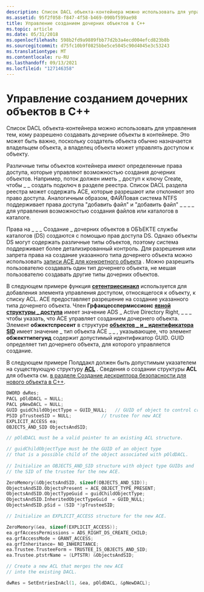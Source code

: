 ```yaml
---
description: Список DACL объекта-контейнера можно использовать для управления тем, кому разрешено создавать дочерние объекты в контейнере.
ms.assetid: 95f2f058-f847-4f58-b469-090bf599ae98
title: Управление созданием дочерних объектов в C++
ms.topic: article
ms.date: 05/31/2018
ms.openlocfilehash: 598b2fd9a9889fbb77d2b3a4ecd004efcd823b8b
ms.sourcegitcommit: d75fc10b9f0825bbe5ce5045c90d4045e3c53243
ms.translationtype: MT
ms.contentlocale: ru-RU
ms.lasthandoff: 09/13/2021
ms.locfileid: "127146358"
---
```

# <a name="controlling-child-object-creation-in-c"></a>Управление созданием дочерних объектов в C++

Список DACL объекта-контейнера можно использовать для управления тем, кому разрешено создавать дочерние объекты в контейнере. Это может быть важно, поскольку создатель объекта обычно назначается владельцем объекта, а владелец объекта может управлять доступом к объекту.

Различные типы объектов контейнера имеют определенные права доступа, которые управляют возможностью создания дочерних объектов. Например, поток должен иметь \_ доступ к ключу Create, чтобы \_ \_ создать подключ в разделе реестра. Список DACL раздела реестра может содержать ACE, которые разрешают или отклоняют это право доступа. Аналогичным образом, ФАЙЛовая система NTFS поддерживает права доступа "добавить файл" и "добавить файл" \_ \_ \_ \_ для управления возможностью создания файлов или каталогов в каталоге.

Права на \_ \_ \_ Создание \_ дочерних объектов в ОБЪЕКТЕ службы каталогов (DS) создаются с помощью прав доступа DS. Однако объекты DS могут содержать различные типы объектов, поэтому система поддерживает более детализированный контроль. Для разрешения или запрета права на создание указанного типа дочернего объекта можно использовать [записи ACE для конкретного объекта](object-specific-aces.md) . Можно разрешить пользователю создавать один тип дочернего объекта, не мешая пользователю создавать другие типы дочерних объектов.

В следующем примере функция [**сетентриесинакл**](/windows/desktop/api/Aclapi/nf-aclapi-setentriesinacla) используется для добавления элемента управления доступом, относящегося к объекту, к списку ACL. ACE предоставляет разрешение на создание указанного типа дочернего объекта. Член **Грфакцесспермиссионс** [**явной структуры \_ доступа**](/windows/desktop/api/AccCtrl/ns-accctrl-explicit_access_a) имеет значение ADS \_ Active Directory Right, \_ \_ \_ чтобы указать, что ACE управляет созданием дочернего объекта. Элемент **обжектспресент** в структуре [**объектов \_ и \_ идентификатора SID**](/windows/desktop/api/AccCtrl/ns-accctrl-objects_and_sid) имеет значение \_ тип объекта ACE \_ \_ , указывающее, что элемент **обжекттипегуид** содержит допустимый идентификатор GUID. GUID определяет тип дочернего объекта, для которого управляется создание.

В следующем примере Полддакл должен быть допустимым указателем на существующую структуру [**ACL**](/windows/desktop/api/Winnt/ns-winnt-acl) . Сведения о создании структуры **ACL** для объекта см. [в разделе Создание дескриптора безопасности для нового объекта в C++](creating-a-security-descriptor-for-a-new-object-in-c--.md).


```C++
DWORD dwRes;
PACL pOldDACL = NULL;
PACL pNewDACL = NULL;
GUID guidChildObjectType = GUID_NULL;   // GUID of object to control creation of
PSID pTrusteeSID = NULL;           // trustee for new ACE
EXPLICIT_ACCESS ea;
OBJECTS_AND_SID ObjectsAndSID;

// pOldDACL must be a valid pointer to an existing ACL structure.

// guidChildObjectType must be the GUID of an object type 
// that is a possible child of the object associated with pOldDACL.
 
// Initialize an OBJECTS_AND_SID structure with object type GUIDs and 
// the SID of the trustee for the new ACE. 

ZeroMemory(&ObjectsAndSID, sizeof(OBJECTS_AND_SID));
ObjectsAndSID.ObjectsPresent = ACE_OBJECT_TYPE_PRESENT;
ObjectsAndSID.ObjectTypeGuid = guidChildObjectType;
ObjectsAndSID.InheritedObjectTypeGuid  = GUID_NULL;
ObjectsAndSID.pSid = (SID *)pTrusteeSID;

// Initialize an EXPLICIT_ACCESS structure for the new ACE. 

ZeroMemory(&ea, sizeof(EXPLICIT_ACCESS));
ea.grfAccessPermissions = ADS_RIGHT_DS_CREATE_CHILD;
ea.grfAccessMode = GRANT_ACCESS;
ea.grfInheritance= NO_INHERITANCE;
ea.Trustee.TrusteeForm = TRUSTEE_IS_OBJECTS_AND_SID;
ea.Trustee.ptstrName = (LPTSTR) &ObjectsAndSID;

// Create a new ACL that merges the new ACE
// into the existing DACL.

dwRes = SetEntriesInAcl(1, &ea, pOldDACL, &pNewDACL);
```



 

 



